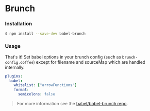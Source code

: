 # Brunch

### Installation

```sh
$ npm install --save-dev babel-brunch
```

### Usage

That's it! Set babel options in your brunch config (such as
`brunch-config.coffee`) except for filename and sourceMap which are handled
internally.

```yaml
plugins:
  babel:
    whitelist: ["arrowFunctions"]
    format:
      semicolons: false
```

> For more information see the
> [babel/babel-brunch repo](https://github.com/babel/babel-brunch).
